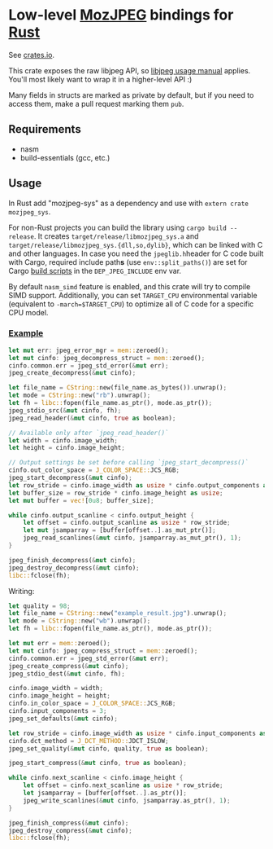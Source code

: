 # Low-level [MozJPEG](https://github.com/mozilla/mozjpeg) bindings for [Rust](https://www.rust-lang.org/)

See [crates.io](https://crates.io/crates/mozjpeg-sys).

This crate exposes the raw libjpeg API, so [libjpeg usage manual](https://github.com/mozilla/mozjpeg/blob/master/libjpeg.txt) applies. You'll most likely want to wrap it in a higher-level API :)

Many fields in structs are marked as private by default, but if you need to access them, make a pull request marking them `pub`.

## Requirements

* nasm
* build-essentials (gcc, etc.)

## Usage

In Rust add "mozjpeg-sys" as a dependency and use with `extern crate mozjpeg_sys`.

For non-Rust projects you can build the library using `cargo build --release`. It creates `target/release/libmozjpeg_sys.a` and `target/release/libmozjpeg_sys.{dll,so,dylib}`, which can be linked with C and other languages. In case you need the `jpeglib.h`header for C code built with Cargo, required include path**s** (use `env::split_paths()`) are set for Cargo [build scripts](http://doc.crates.io/environment-variables.html#environment-variables-cargo-sets-for-build-scripts) in the `DEP_JPEG_INCLUDE` env var.

By default `nasm_simd` feature is enabled, and this crate will try to compile SIMD support. Additionally, you can set `TARGET_CPU` environmental variable (equivalent to `-march=$TARGET_CPU`) to optimize all of C code for a specific CPU model.

### [Example](examples/reencode.rs)

```rust
let mut err: jpeg_error_mgr = mem::zeroed();
let mut cinfo: jpeg_decompress_struct = mem::zeroed();
cinfo.common.err = jpeg_std_error(&mut err);
jpeg_create_decompress(&mut cinfo);

let file_name = CString::new(file_name.as_bytes()).unwrap();
let mode = CString::new("rb").unwrap();
let fh = libc::fopen(file_name.as_ptr(), mode.as_ptr());
jpeg_stdio_src(&mut cinfo, fh);
jpeg_read_header(&mut cinfo, true as boolean);

// Available only after `jpeg_read_header()`
let width = cinfo.image_width;
let height = cinfo.image_height;

// Output settings be set before calling `jpeg_start_decompress()`
cinfo.out_color_space = J_COLOR_SPACE::JCS_RGB;
jpeg_start_decompress(&mut cinfo);
let row_stride = cinfo.image_width as usize * cinfo.output_components as usize;
let buffer_size = row_stride * cinfo.image_height as usize;
let mut buffer = vec![0u8; buffer_size];

while cinfo.output_scanline < cinfo.output_height {
    let offset = cinfo.output_scanline as usize * row_stride;
    let mut jsamparray = [buffer[offset..].as_mut_ptr()];
    jpeg_read_scanlines(&mut cinfo, jsamparray.as_mut_ptr(), 1);
}

jpeg_finish_decompress(&mut cinfo);
jpeg_destroy_decompress(&mut cinfo);
libc::fclose(fh);
```

Writing:

```rust
let quality = 98;
let file_name = CString::new("example_result.jpg").unwrap();
let mode = CString::new("wb").unwrap();
let fh = libc::fopen(file_name.as_ptr(), mode.as_ptr());

let mut err = mem::zeroed();
let mut cinfo: jpeg_compress_struct = mem::zeroed();
cinfo.common.err = jpeg_std_error(&mut err);
jpeg_create_compress(&mut cinfo);
jpeg_stdio_dest(&mut cinfo, fh);

cinfo.image_width = width;
cinfo.image_height = height;
cinfo.in_color_space = J_COLOR_SPACE::JCS_RGB;
cinfo.input_components = 3;
jpeg_set_defaults(&mut cinfo);

let row_stride = cinfo.image_width as usize * cinfo.input_components as usize;
cinfo.dct_method = J_DCT_METHOD::JDCT_ISLOW;
jpeg_set_quality(&mut cinfo, quality, true as boolean);

jpeg_start_compress(&mut cinfo, true as boolean);

while cinfo.next_scanline < cinfo.image_height {
    let offset = cinfo.next_scanline as usize * row_stride;
    let jsamparray = [buffer[offset..].as_ptr()];
    jpeg_write_scanlines(&mut cinfo, jsamparray.as_ptr(), 1);
}

jpeg_finish_compress(&mut cinfo);
jpeg_destroy_compress(&mut cinfo);
libc::fclose(fh);
```
